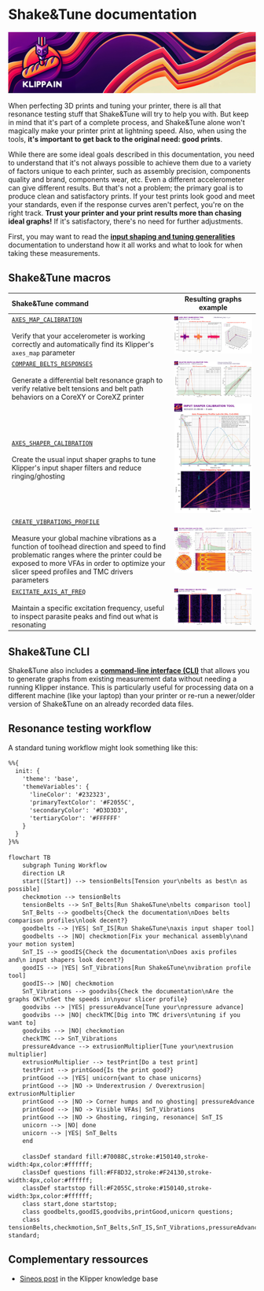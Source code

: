# Shake&Tune documentation

![](./banner_long.png)


When perfecting 3D prints and tuning your printer, there is all that resonance testing stuff that Shake&Tune will try to help you with. But keep in mind that it's part of a complete process, and Shake&Tune alone won't magically make your printer print at lightning speed. Also, when using the tools, **it's important to get back to the original need: good prints**.

While there are some ideal goals described in this documentation, you need to understand that it's not always possible to achieve them due to a variety of factors unique to each printer, such as assembly precision, components quality and brand, components wear, etc. Even a different accelerometer can give different results. But that's not a problem; the primary goal is to produce clean and satisfactory prints. If your test prints look good and meet your standards, even if the response curves aren't perfect, you're on the right track. **Trust your printer and your print results more than chasing ideal graphs!** If it's satisfactory, there's no need for further adjustments.

First, you may want to read the **[input shaping and tuning generalities](./is_tuning_generalities.md)** documentation to understand how it all works and what to look for when taking these measurements.


## Shake&Tune macros

| Shake&Tune command | Resulting graphs example |
|:------|:-------:|
|[`AXES_MAP_CALIBRATION`](./macros/axes_map_calibration.md)<br /><br />Verify that your accelerometer is working correctly and automatically find its Klipper's `axes_map` parameter | [<img src="./images/axesmap_example.png">](./macros/axes_map_calibration.md) |
|[`COMPARE_BELTS_RESPONSES`](./macros/compare_belts_responses.md)<br /><br />Generate a differential belt resonance graph to verify relative belt tensions and belt path behaviors on a CoreXY or CoreXZ printer | [<img src="./images/belts_example.png">](./macros/compare_belts_responses.md) |
|[`AXES_SHAPER_CALIBRATION`](./macros/axes_shaper_calibrations.md)<br /><br />Create the usual input shaper graphs to tune Klipper's input shaper filters and reduce ringing/ghosting | [<img src="./images/axis_example.png">](./macros/axes_shaper_calibrations.md) |
|[`CREATE_VIBRATIONS_PROFILE`](./macros/create_vibrations_profile.md)<br /><br />Measure your global machine vibrations as a function of toolhead direction and speed to find problematic ranges where the printer could be exposed to more VFAs in order to optimize your slicer speed profiles and TMC drivers parameters | [<img src="./images/vibrations_example.png">](./macros/create_vibrations_profile.md) |
|[`EXCITATE_AXIS_AT_FREQ`](./macros/excitate_axis_at_freq.md)<br /><br />Maintain a specific excitation frequency, useful to inspect parasite peaks and find out what is resonating | [<img src="./images/excitate_at_freq_example.png">](./macros/excitate_axis_at_freq.md) |

## Shake&Tune CLI

Shake&Tune also includes a **[command-line interface (CLI)](./cli_usage.md)** that allows you to generate graphs from existing measurement data without needing a running Klipper instance. This is particularly useful for processing data on a different machine (like your laptop) than your printer or re-run a newer/older version of Shake&Tune on an already recorded data files.

## Resonance testing workflow

A standard tuning workflow might look something like this:

```mermaid
%%{
  init: {
    'theme': 'base',
    'themeVariables': {
      'lineColor': '#232323',
      'primaryTextColor': '#F2055C',
      'secondaryColor': '#D3D3D3',
      'tertiaryColor': '#FFFFFF'
    }
  }
}%%

flowchart TB
    subgraph Tuning Workflow
    direction LR
    start([Start]) --> tensionBelts[Tension your\nbelts as best\n as possible]
    checkmotion --> tensionBelts
    tensionBelts --> SnT_Belts[Run Shake&Tune\nbelts comparison tool]
    SnT_Belts --> goodbelts{Check the documentation\nDoes belts comparison profiles\nlook decent?}
    goodbelts --> |YES| SnT_IS[Run Shake&Tune\naxis input shaper tool]
    goodbelts --> |NO| checkmotion[Fix your mechanical assembly\nand your motion system]
    SnT_IS --> goodIS{Check the documentation\nDoes axis profiles and\n input shapers look decent?}
    goodIS --> |YES| SnT_Vibrations[Run Shake&Tune\nvibration profile tool]
    goodIS--> |NO| checkmotion
    SnT_Vibrations --> goodvibs{Check the documentation\nAre the graphs OK?\nSet the speeds in\nyour slicer profile}
    goodvibs --> |YES| pressureAdvance[Tune your\npressure advance]
    goodvibs --> |NO| checkTMC[Dig into TMC drivers\ntuning if you want to]
    goodvibs --> |NO| checkmotion
    checkTMC --> SnT_Vibrations
    pressureAdvance --> extrusionMultiplier[Tune your\nextrusion multiplier]
    extrusionMultiplier --> testPrint[Do a test print]
    testPrint --> printGood{Is the print good?}
    printGood --> |YES| unicorn{want to chase unicorns}
    printGood --> |NO -> Underextrusion / Overextrusion| extrusionMultiplier
    printGood --> |NO -> Corner humps and no ghosting| pressureAdvance
    printGood --> |NO -> Visible VFAs| SnT_Vibrations
    printGood --> |NO -> Ghosting, ringing, resonance| SnT_IS
    unicorn --> |NO| done
    unicorn --> |YES| SnT_Belts
    end

    classDef standard fill:#70088C,stroke:#150140,stroke-width:4px,color:#ffffff;
    classDef questions fill:#FF8D32,stroke:#F24130,stroke-width:4px,color:#ffffff;
    classDef startstop fill:#F2055C,stroke:#150140,stroke-width:3px,color:#ffffff;
    class start,done startstop;
    class goodbelts,goodIS,goodvibs,printGood,unicorn questions;
    class tensionBelts,checkmotion,SnT_Belts,SnT_IS,SnT_Vibrations,pressureAdvance,extrusionMultiplier,testPrint,checkTMC standard;
```


## Complementary ressources

  - [Sineos post](https://klipper.discourse.group/t/interpreting-the-input-shaper-graphs/9879) in the Klipper knowledge base

